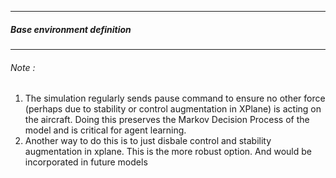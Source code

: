 ______________________________

##### Base environment definition
_____________________________


###### Note :


  1. The simulation  regularly sends pause command to ensure no other force (perhaps due to stability or control augmentation in XPlane) is acting on the aircraft. Doing this preserves the Markov Decision Process  of the model and is critical for agent learning.
  2. Another way to do this is to just disbale control and stability augmentation in xplane. This is the more robust option. And would be incorporated in future models

